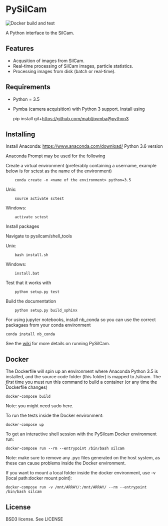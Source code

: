 PySilCam
===============================
![Docker build and test](https://github.com/emlynjdavies/PySilCam/workflows/Docker%20build%20and%20test/badge.svg)

A Python interface to the SilCam.

Features
--------

* Acqusition of images from SilCam.
* Real-time processing of SilCam images, particle statistics.
* Processing images from disk (batch or real-time).

Requirements
------------------

* Python = 3.5

* Pymba (camera acquisition) with Python 3 support. Install using

    pip install git+https://github.com/mabl/pymba@python3


Installing
----------
Install Anaconda:  https://www.anaconda.com/download/ Python 3.6 version

Anaconda Prompt may be used for the following

Create a virtual environment (preferably containing a username, example below is for sctest as the name of the environment)

```
    conda create -n <name of the environment> python=3.5
```

Unix: 

```
    source activate sctest 
```
    
Windows: 

```
    activate sctest
```


Install packages

Navigate to pysilcam/shell_tools

Unix:

```
    bash install.sh
```

Windows:

```
    install.bat
```


Test that it works with

```
    python setup.py test
```


Build the documentation

```
    python setup.py build_sphinx
```

For using jupyter notebooks, install nb_conda so you can use the correct packagaes from your conda environment

```
conda install nb_conda
```

See the [wiki](https://github.com/emlynjdavies/PySilCam/wiki) for more details on running PySilCam.


Docker
------
The Dockerfile will spin up an environment where Anaconda Python 3.5 is installed, and the source code folder (this folder) is mapped to /silcam. The _first_ time you must run this command to build a container (or any time the Dockerfile changes)

    docker-compose build

Note: you might need sudo here.

To run the tests inside the Docker environment:

    docker-compose up

To get an interactive shell session with the PySilcam Docker environment run:

    docker-compose run --rm --entrypoint /bin/bash silcam

Note: make sure to remove any .pyc files generated on the host system, as these can cause problems inside the Docker environment.

If you want to mount a local folder inside the docker environment, use -v [local path:docker mount point]:

    docker-compose run -v /mnt/ARRAY/:/mnt/ARRAY/ --rm --entrypoint /bin/bash silcam


License
-------

BSD3 license. See LICENSE
